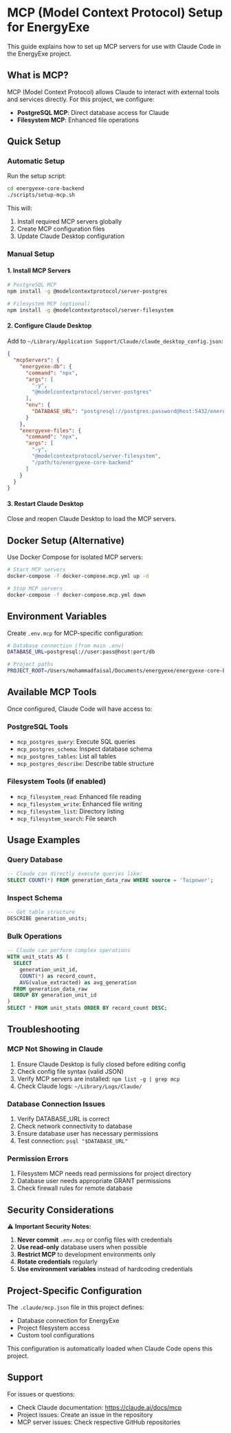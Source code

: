 # MCP (Model Context Protocol) Setup for EnergyExe

This guide explains how to set up MCP servers for use with Claude Code in the EnergyExe project.

## What is MCP?

MCP (Model Context Protocol) allows Claude to interact with external tools and services directly. For this project, we configure:
- **PostgreSQL MCP**: Direct database access for Claude
- **Filesystem MCP**: Enhanced file operations

## Quick Setup

### Automatic Setup

Run the setup script:

```bash
cd energyexe-core-backend
./scripts/setup-mcp.sh
```

This will:
1. Install required MCP servers globally
2. Create MCP configuration files
3. Update Claude Desktop configuration

### Manual Setup

#### 1. Install MCP Servers

```bash
# PostgreSQL MCP
npm install -g @modelcontextprotocol/server-postgres

# Filesystem MCP (optional)
npm install -g @modelcontextprotocol/server-filesystem
```

#### 2. Configure Claude Desktop

Add to `~/Library/Application Support/Claude/claude_desktop_config.json`:

```json
{
  "mcpServers": {
    "energyexe-db": {
      "command": "npx",
      "args": [
        "-y",
        "@modelcontextprotocol/server-postgres"
      ],
      "env": {
        "DATABASE_URL": "postgresql://postgres:password@host:5432/energyexe_db"
      }
    },
    "energyexe-files": {
      "command": "npx",
      "args": [
        "-y",
        "@modelcontextprotocol/server-filesystem",
        "/path/to/energyexe-core-backend"
      ]
    }
  }
}
```

#### 3. Restart Claude Desktop

Close and reopen Claude Desktop to load the MCP servers.

## Docker Setup (Alternative)

Use Docker Compose for isolated MCP servers:

```bash
# Start MCP servers
docker-compose -f docker-compose.mcp.yml up -d

# Stop MCP servers
docker-compose -f docker-compose.mcp.yml down
```

## Environment Variables

Create `.env.mcp` for MCP-specific configuration:

```bash
# Database connection (from main .env)
DATABASE_URL=postgresql://user:pass@host:port/db

# Project paths
PROJECT_ROOT=/Users/mohammadfaisal/Documents/energyexe/energyexe-core-backend
```

## Available MCP Tools

Once configured, Claude Code will have access to:

### PostgreSQL Tools
- `mcp_postgres_query`: Execute SQL queries
- `mcp_postgres_schema`: Inspect database schema
- `mcp_postgres_tables`: List all tables
- `mcp_postgres_describe`: Describe table structure

### Filesystem Tools (if enabled)
- `mcp_filesystem_read`: Enhanced file reading
- `mcp_filesystem_write`: Enhanced file writing
- `mcp_filesystem_list`: Directory listing
- `mcp_filesystem_search`: File search

## Usage Examples

### Query Database
```sql
-- Claude can directly execute queries like:
SELECT COUNT(*) FROM generation_data_raw WHERE source = 'Taipower';
```

### Inspect Schema
```sql
-- Get table structure
DESCRIBE generation_units;
```

### Bulk Operations
```sql
-- Claude can perform complex operations
WITH unit_stats AS (
  SELECT 
    generation_unit_id,
    COUNT(*) as record_count,
    AVG(value_extracted) as avg_generation
  FROM generation_data_raw
  GROUP BY generation_unit_id
)
SELECT * FROM unit_stats ORDER BY record_count DESC;
```

## Troubleshooting

### MCP Not Showing in Claude

1. Ensure Claude Desktop is fully closed before editing config
2. Check config file syntax (valid JSON)
3. Verify MCP servers are installed: `npm list -g | grep mcp`
4. Check Claude logs: `~/Library/Logs/Claude/`

### Database Connection Issues

1. Verify DATABASE_URL is correct
2. Check network connectivity to database
3. Ensure database user has necessary permissions
4. Test connection: `psql "$DATABASE_URL"`

### Permission Errors

1. Filesystem MCP needs read permissions for project directory
2. Database user needs appropriate GRANT permissions
3. Check firewall rules for remote database

## Security Considerations

⚠️ **Important Security Notes:**

1. **Never commit** `.env.mcp` or config files with credentials
2. **Use read-only** database users when possible
3. **Restrict MCP** to development environments only
4. **Rotate credentials** regularly
5. **Use environment variables** instead of hardcoding credentials

## Project-Specific Configuration

The `.claude/mcp.json` file in this project defines:
- Database connection for EnergyExe
- Project filesystem access
- Custom tool configurations

This configuration is automatically loaded when Claude Code opens this project.

## Support

For issues or questions:
- Check Claude documentation: https://claude.ai/docs/mcp
- Project issues: Create an issue in the repository
- MCP server issues: Check respective GitHub repositories